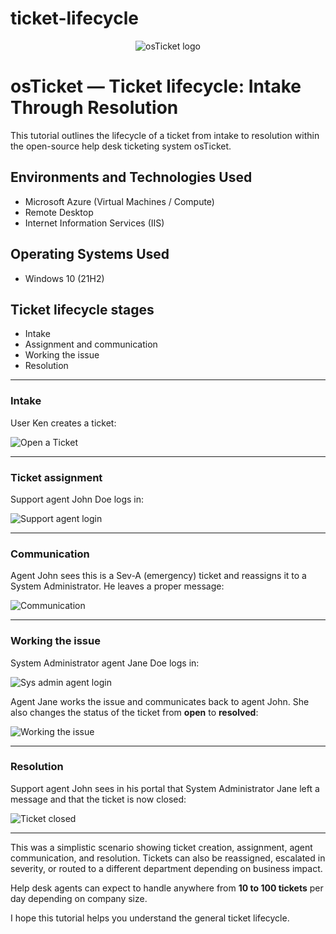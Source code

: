 # ticket-lifecycle
<p align="center">
  <img src="https://i.imgur.com/Clzj7Xs.png" alt="osTicket logo" />
</p>

# osTicket — Ticket lifecycle: Intake Through Resolution

This tutorial outlines the lifecycle of a ticket from intake to resolution within the open-source help desk ticketing system osTicket.

## Environments and Technologies Used
- Microsoft Azure (Virtual Machines / Compute)  
- Remote Desktop  
- Internet Information Services (IIS)

## Operating Systems Used
- Windows 10 (21H2)

## Ticket lifecycle stages
- Intake  
- Assignment and communication  
- Working the issue  
- Resolution

---

### Intake
User Ken creates a ticket:

![Open a Ticket](https://i.imgur.com/ewueu9b.png)

---

### Ticket assignment
Support agent John Doe logs in:

![Support agent login](https://i.imgur.com/i3sa7FH.jpg)

---

### Communication
Agent John sees this is a Sev-A (emergency) ticket and reassigns it to a System Administrator. He leaves a proper message:

![Communication](https://i.imgur.com/wVucqKf.png)

---

### Working the issue
System Administrator agent Jane Doe logs in:

![Sys admin agent login](https://i.imgur.com/i61WQKi.jpg)

Agent Jane works the issue and communicates back to agent John. She also changes the status of the ticket from **open** to **resolved**:

![Working the issue](https://i.imgur.com/DYPJufr.png)

---

### Resolution
Support agent John sees in his portal that System Administrator Jane left a message and that the ticket is now closed:

![Ticket closed](https://i.imgur.com/kRpUysm.png)

---

This was a simplistic scenario showing ticket creation, assignment, agent communication, and resolution. Tickets can also be reassigned, escalated in severity, or routed to a different department depending on business impact.

Help desk agents can expect to handle anywhere from **10 to 100 tickets** per day depending on company size.

I hope this tutorial helps you understand the general ticket lifecycle.

